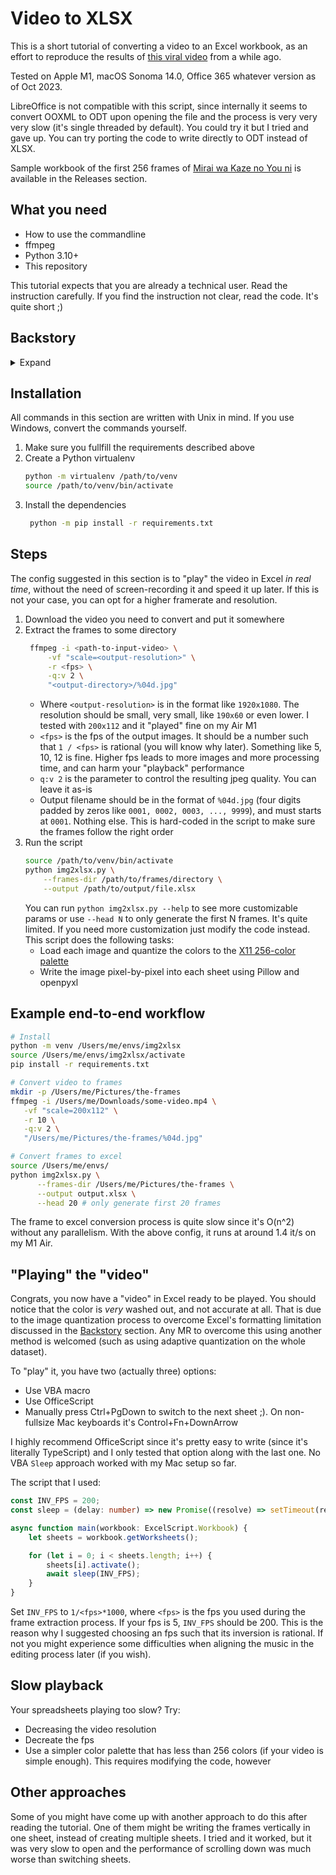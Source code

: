 # Video to XLSX

This is a short tutorial of converting a video to an Excel workbook, as an effort to reproduce the results of [this viral video](https://www.facebook.com/watch/?v=1963929290331098) from a while ago.

Tested on Apple M1, macOS Sonoma 14.0, Office 365 whatever version as of Oct 2023.

LibreOffice is not compatible with this script, since internally it seems to convert OOXML to ODT upon opening the file and the process is very very very slow (it's single threaded by default). You could try it but I tried and gave up. You can try porting the code to write directly to ODT instead of XLSX.

Sample workbook of the first 256 frames of [Mirai wa Kaze no You ni](https://www.youtube.com/watch?v=l6t2PFGRgbY) is available in the Releases section.

## What you need
- How to use the commandline
- ffmpeg
- Python 3.10+
- This repository

This tutorial expects that you are already a technical user. Read the instruction carefully. If you find the instruction not clear, read the code. It's quite short ;)

## Backstory

<details>
  <summary>Expand</summary>
Back in 2018, I came across a video of someone using Excel to play the anime opening "Only My Railgun". I thought it was such a cool, outside-the-box idea! Being a total tech geek, I tried to recreate it myself with C#.NET and the Microsoft.Office.Interop API to fill each cell with the color of the matching pixel. But it was way too slow to actually work. Parallel programming? As if! I was just a high school student and didn't know nothing about that advanced stuff. Actually, the approach in this repo still does not use concurrency because the openpyxl API is not thread-safe per workbook. It could work regardless, but I have not tried.

The major issue was that if you fill in the colors as-is, Excel will error out and say the file is corrupted. This is because of a [known limitation](https://learn.microsoft.com/en-us/office/troubleshoot/excel/too-many-different-cell-formats-in-excel) where Excel workbooks can only have 64,000 unique cell formatting combinations. With each frame being 160x90 pixels, that's 14,400 possible color combos per sheet. So you can only fit like 4.44 frames before hitting the limit. That lined up with what I saw - I could only fill 4 or 5 sheets before corrupting the workbook.

Several days ago, I revisited this idea after a few years. I have come to know a lot more about how stuff work under the hood, as well as the dirty techniques to preprocess various types of data, including images.
</details>

## Installation

All commands in this section are written with Unix in mind. If you use Windows, convert the commands yourself.

1. Make sure you fullfill the requirements described above
2. Create a Python virtualenv
   ```bash
   python -m virtualenv /path/to/venv
   source /path/to/venv/bin/activate
   ```
3. Install the dependencies
   ```bash
    python -m pip install -r requirements.txt
   ```

## Steps

The config suggested in this section is to "play" the video in Excel _in real time_, without the need of screen-recording it and speed it up later. If this is not your case, you can opt for a higher framerate and resolution.

1. Download the video you need to convert and put it somewhere
2. Extract the frames to some directory
   ```bash
    ffmpeg -i <path-to-input-video> \
        -vf "scale=<output-resolution>" \
        -r <fps> \
        -q:v 2 \
        "<output-directory>/%04d.jpg"
   ```
   - Where `<output-resolution>` is in the format like `1920x1080`. The resolution should be small, very small, like `190x60` or even lower. I tested with `200x112` and it "played" fine on my Air M1
   - `<fps>` is the fps of the output images. It should be a number such that `1 / <fps>` is rational (you will know why later). Something like 5, 10, 12 is fine. Higher fps leads to more images and more processing time, and can harm your "playback" performance
   - `q:v 2` is the parameter to control the resulting jpeg quality. You can leave it as-is
   - Output filename should be in the format of `%04d.jpg` (four digits padded by zeros like `0001, 0002, 0003, ..., 9999`), and must starts at `0001`. Nothing else. This is hard-coded in the script to make sure the frames follow the right order
3. Run the script
   ```bash
   source /path/to/venv/bin/activate
   python img2xlsx.py \
       --frames-dir /path/to/frames/directory \
       --output /path/to/output/file.xlsx
   ```
   You can run `python img2xlsx.py --help` to see more customizable params or use `--head N` to only generate the first N frames. It's quite limited. If you need more customization just modify the code instead.
   This script does the following tasks:
   - Load each image and quantize the colors to the [X11 256-color palette](https://www.ditig.com/256-colors-cheat-sheet)
   - Write the image pixel-by-pixel into each sheet using Pillow and openpyxl

## Example end-to-end workflow

```bash
# Install
python -m venv /Users/me/envs/img2xlsx
source /Users/me/envs/img2xlsx/activate
pip install -r requirements.txt

# Convert video to frames
mkdir -p /Users/me/Pictures/the-frames
ffmpeg -i /Users/me/Downloads/some-video.mp4 \
   -vf "scale=200x112" \
   -r 10 \
   -q:v 2 \
   "/Users/me/Pictures/the-frames/%04d.jpg"

# Convert frames to excel
source /Users/me/envs/
python img2xlsx.py \
      --frames-dir /Users/me/Pictures/the-frames \
      --output output.xlsx \
      --head 20 # only generate first 20 frames
```

The frame to excel conversion process is quite slow since it's O(n^2) without any parallelism. With the above config, it runs at around 1.4 it/s on my M1 Air.

## "Playing" the "video"

Congrats, you now have a "video" in Excel ready to be played. You should notice that the color is _very_ washed out, and not accurate at all. That is due to the image quantization process to overcome Excel's formatting limitation discussed in the [Backstory](#backstory) section. Any MR to overcome this using another method is welcomed (such as using adaptive quantization on the whole dataset).

To "play" it, you have two (actually three) options:
- Use VBA macro
- Use OfficeScript
- Manually press Ctrl+PgDown to switch to the next sheet ;). On non-fullsize Mac keyboards it's Control+Fn+DownArrow

I highly recommend OfficeScript since it's pretty easy to write (since it's literally TypeScript) and I only tested that option along with the last one. No VBA `Sleep` approach worked with my Mac setup so far.

The script that I used:

```ts
const INV_FPS = 200;
const sleep = (delay: number) => new Promise((resolve) => setTimeout(resolve, delay));

async function main(workbook: ExcelScript.Workbook) {
    let sheets = workbook.getWorksheets();

    for (let i = 0; i < sheets.length; i++) {
        sheets[i].activate();
        await sleep(INV_FPS);
    }
}
```

Set `INV_FPS` to `1/<fps>*1000`, where `<fps>` is the fps you used during the frame extraction process. If your fps is 5, `INV_FPS` should be 200. This is the reason why I suggested choosing an fps such that its inversion is rational. If not you might experience some difficulties when aligning the music in the editing process later (if you wish).

## Slow playback
Your spreadsheets playing too slow? Try:
- Decreasing the video resolution
- Decreate the fps
- Use a simpler color palette that has less than 256 colors (if your video is simple enough). This requires modifying the code, however

## Other approaches
Some of you might have come up with another approach to do this after reading the tutorial. One of them might be writing the frames vertically in one sheet, instead of creating multiple sheets. I tried and it worked, but it was very slow to open and the performance of scrolling down was much worse than switching sheets.
